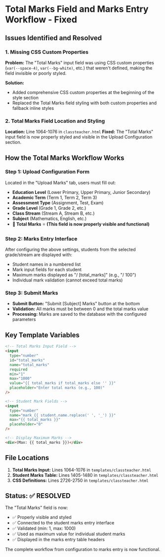 # Total Marks Field and Marks Entry Workflow - Fixed

## Issues Identified and Resolved

### 1. **Missing CSS Custom Properties**

**Problem:** The "Total Marks" input field was using CSS custom properties (`var(--space-4)`, `var(--bg-white)`, etc.) that weren't defined, making the field invisible or poorly styled.

**Solution:**

- Added comprehensive CSS custom properties at the beginning of the style section
- Replaced the Total Marks field styling with both custom properties and fallback inline styles

### 2. **Total Marks Field Location and Styling**

**Location:** Line 1064-1076 in `classteacher.html`
**Fixed:** The "Total Marks" input field is now properly styled and visible in the Upload Configuration section.

## How the Total Marks Workflow Works

### Step 1: Upload Configuration Form

Located in the "Upload Marks" tab, users must fill out:

- **Education Level** (Lower Primary, Upper Primary, Junior Secondary)
- **Academic Term** (Term 1, Term 2, Term 3)
- **Assessment Type** (Assignment, Test, Exam)
- **Grade Level** (Grade 1, Grade 2, etc.)
- **Class Stream** (Stream A, Stream B, etc.)
- **Subject** (Mathematics, English, etc.)
- **📌 Total Marks** ⭐ **(This field is now properly visible and functional)**

### Step 2: Marks Entry Interface

After configuring the above settings, students from the selected grade/stream are displayed with:

- Student names in a numbered list
- Mark input fields for each student
- Maximum marks displayed as "/ [total_marks]" (e.g., "/ 100")
- Individual mark validation (cannot exceed total marks)

### Step 3: Submit Marks

- **Submit Button:** "Submit [Subject] Marks" button at the bottom
- **Validation:** All marks must be between 0 and the total marks value
- **Processing:** Marks are saved to the database with the configured parameters

## Key Template Variables

```html
<!-- Total Marks Input Field -->
<input
  type="number"
  id="total_marks"
  name="total_marks"
  required
  min="1"
  max="1000"
  value="{{ total_marks if total_marks else '' }}"
  placeholder="Enter total marks (e.g., 100)"
/>

<!-- Student Mark Fields -->
<input
  type="number"
  name="mark_{{ student.name.replace(' ', '_') }}"
  max="{{ total_marks }}"
  placeholder="0"
/>

<!-- Display Maximum Marks -->
<div>(Max: {{ total_marks }})</div>
```

## File Locations

1. **Total Marks Input:** Lines 1064-1076 in `templates/classteacher.html`
2. **Student Marks Table:** Lines 1405-1480 in `templates/classteacher.html`
3. **CSS Definitions:** Lines 2726-2750 in `templates/classteacher.html`

## Status: ✅ RESOLVED

The "Total Marks" field is now:

- ✅ Properly visible and styled
- ✅ Connected to the student marks entry interface
- ✅ Validated (min: 1, max: 1000)
- ✅ Used as maximum value for individual student marks
- ✅ Displayed in the marks entry table headers

The complete workflow from configuration to marks entry is now functional.
